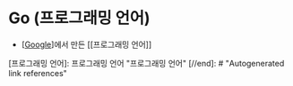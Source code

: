 # Go (프로그래밍 언어)

- [[Google]]에서 만든 [[프로그래밍 언어]]

[//begin]: # "Autogenerated link references for markdown compatibility"
[Google]: Google "Google"
[프로그래밍 언어]: 프로그래밍 언어 "프로그래밍 언어"
[//end]: # "Autogenerated link references"
